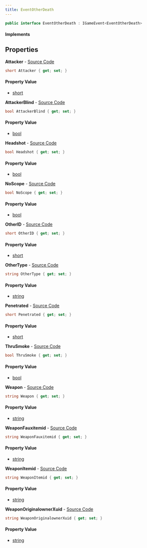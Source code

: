 ```yaml
---
title: EventOtherDeath
---
```


```csharp
public interface EventOtherDeath : IGameEvent<EventOtherDeath>
```

#### Implements

## Properties

**Attacker** - [Source Code](https://github.com/swiftly-solution/swiftlys2/blob/main/managed/src/SwiftlyS2.Generated/GameEvents/Interfaces/EventOtherDeath.cs#L37)

```csharp
short Attacker { get; set; }
```

#### Property Value

- [short](https://learn.microsoft.com/dotnet/api/system.int16)

**AttackerBlind** - [Source Code](https://github.com/swiftly-solution/swiftlys2/blob/main/managed/src/SwiftlyS2.Generated/GameEvents/Interfaces/EventOtherDeath.cs#L98)

```csharp
bool AttackerBlind { get; set; }
```

#### Property Value

- [bool](https://learn.microsoft.com/dotnet/api/system.boolean)

**Headshot** - [Source Code](https://github.com/swiftly-solution/swiftlys2/blob/main/managed/src/SwiftlyS2.Generated/GameEvents/Interfaces/EventOtherDeath.cs#L70)

```csharp
bool Headshot { get; set; }
```

#### Property Value

- [bool](https://learn.microsoft.com/dotnet/api/system.boolean)

**NoScope** - [Source Code](https://github.com/swiftly-solution/swiftlys2/blob/main/managed/src/SwiftlyS2.Generated/GameEvents/Interfaces/EventOtherDeath.cs#L84)

```csharp
bool NoScope { get; set; }
```

#### Property Value

- [bool](https://learn.microsoft.com/dotnet/api/system.boolean)

**OtherID** - [Source Code](https://github.com/swiftly-solution/swiftlys2/blob/main/managed/src/SwiftlyS2.Generated/GameEvents/Interfaces/EventOtherDeath.cs#L23)

```csharp
short OtherID { get; set; }
```

#### Property Value

- [short](https://learn.microsoft.com/dotnet/api/system.int16)

**OtherType** - [Source Code](https://github.com/swiftly-solution/swiftlys2/blob/main/managed/src/SwiftlyS2.Generated/GameEvents/Interfaces/EventOtherDeath.cs#L30)

```csharp
string OtherType { get; set; }
```

#### Property Value

- [string](https://learn.microsoft.com/dotnet/api/system.string)

**Penetrated** - [Source Code](https://github.com/swiftly-solution/swiftlys2/blob/main/managed/src/SwiftlyS2.Generated/GameEvents/Interfaces/EventOtherDeath.cs#L77)

```csharp
short Penetrated { get; set; }
```

#### Property Value

- [short](https://learn.microsoft.com/dotnet/api/system.int16)

**ThruSmoke** - [Source Code](https://github.com/swiftly-solution/swiftlys2/blob/main/managed/src/SwiftlyS2.Generated/GameEvents/Interfaces/EventOtherDeath.cs#L91)

```csharp
bool ThruSmoke { get; set; }
```

#### Property Value

- [bool](https://learn.microsoft.com/dotnet/api/system.boolean)

**Weapon** - [Source Code](https://github.com/swiftly-solution/swiftlys2/blob/main/managed/src/SwiftlyS2.Generated/GameEvents/Interfaces/EventOtherDeath.cs#L44)

```csharp
string Weapon { get; set; }
```

#### Property Value

- [string](https://learn.microsoft.com/dotnet/api/system.string)

**WeaponFauxitemid** - [Source Code](https://github.com/swiftly-solution/swiftlys2/blob/main/managed/src/SwiftlyS2.Generated/GameEvents/Interfaces/EventOtherDeath.cs#L58)

```csharp
string WeaponFauxitemid { get; set; }
```

#### Property Value

- [string](https://learn.microsoft.com/dotnet/api/system.string)

**WeaponItemid** - [Source Code](https://github.com/swiftly-solution/swiftlys2/blob/main/managed/src/SwiftlyS2.Generated/GameEvents/Interfaces/EventOtherDeath.cs#L51)

```csharp
string WeaponItemid { get; set; }
```

#### Property Value

- [string](https://learn.microsoft.com/dotnet/api/system.string)

**WeaponOriginalownerXuid** - [Source Code](https://github.com/swiftly-solution/swiftlys2/blob/main/managed/src/SwiftlyS2.Generated/GameEvents/Interfaces/EventOtherDeath.cs#L63)

```csharp
string WeaponOriginalownerXuid { get; set; }
```

#### Property Value

- [string](https://learn.microsoft.com/dotnet/api/system.string)

